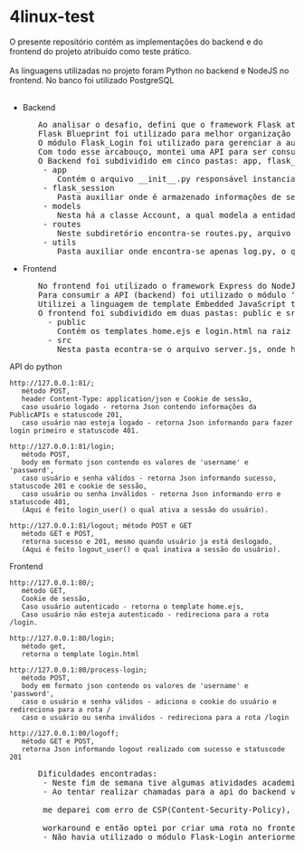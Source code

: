 # 4linux-test

O presente repositório contém as implementações do backend e do frontend do projeto atribuído como teste prático.<br>
<br>
As linguagens utilizadas no projeto foram Python no backend e NodeJS no frontend. No banco foi utilizado PostgreSQL<br>
<br>
- Backend<br>
<pre>
      Ao analisar o desafio, defini que o framework Flask atenderia as necessidades e utilizei deste microframework para desenvolver a aplicação.
      Flask Blueprint foi utilizado para melhor organização das rotas, visando manter as rotas e a lógica delas apenas em um arquivo.
      O módulo Flask_Login foi utilizado para gerenciar a autenticação do usuário no backend, o qual provê mecanismos para logar o usuario, deslogá-lo, verificar se está logado e proibir acesso a rotas que necessitem de autenticação (anotação @login_required sobre a definição das rotas).
      Com todo esse arcabouço, montei uma API para ser consumida pela aplicação do front-end, definindo as seguintes rotas possíveis: /login; /logout e / (rota raiz, onde após autenticação do usuário é feito uma requisição para a url https://api.publicapis.org/entries e então retornando um Json contendo as informações de apis públicas)
      O Backend foi subdividido em cinco pastas: app, flask_session, models, routes e utils.
       - app
          Contém o arquivo __init__.py responsável instanciar a classe Flask e fazer as configurações necessárias.
       - flask_session
          Pasta auxiliar onde é armazenado informações de sessões dos usuários, mantendo um registro das sessões válidas e as inativas.
       - models
          Nesta há a classe Account, a qual modela a entidade account do banco Postgres. Esta classe é utilizada também para realizar a lógica de autenticação.
       - routes
          Neste subdiretório encontra-se routes.py, arquivo onde encontra-se as rotas da aplicação e toda a lógica dentro delas.
       - utils
          Pasta auxiliar onde encontra-se apenas log.py, o qual utiliza o módulo logging para realizar logs no console.
</pre>
- Frontend<br>
<pre>
      No frontend foi utilizado o framework Express do NodeJS para implementação da rota do frontend, onde cada uma realiza alguma atividade chave ou retorna um template.
      Para consumir a API (backend) foi utilizado o módulo 'node-fetch' para realizar as requisições necessárias.
      Utilizei a linguagem de template Embedded JavaScript templating (EJS) para gerar a tabela com as informações da PublicAPIs.
      O frontend foi subdividido em duas pastas: public e src.
        - public 
          Contém os templates home.ejs e login.html na raiz da pasta public e mais duas subpastas, sendo elas css e js, para prover os estilos e scripts necessários. Por conta do escopo reduzido do projeto, foi necessário apenas um arquivo de css para a aplicação.
        - src
          Nesta pasta econtra-se o arquivo server.js, onde há a instanciação do framework Express e a definição das rotas do frontend.
</pre>
API do python
 ```
 http://127.0.0.1:81/; 
    método POST,
    header Content-Type: application/json e Cookie de sessão,
    caso usuário logado - retorna Json contendo informações da PublicAPIs e statuscode 201,
    caso usuário nao esteja logado - retorna Json informando para fazer login primeiro e statuscode 401.

http://127.0.0.1:81/login; 
    método POST,
    body em formato json contendo os valores de 'username' e 'password',
    caso usuário e senha válidos - retorna Json informando sucesso, statuscode 201 e cookie de sessão,
    caso usuário ou senha inválidos - retorna Json informando erro e statuscode 401,
    (Aqui é feito login_user() o qual ativa a sessão do usuário).

http://127.0.0.1:81/logout; método POST e GET  
    método GET e POST,
    retorna sucesso e 201, mesmo quando usuário ja está deslogado,
    (Aqui é feito logout_user() o qual inativa a sessão do usuário).
 ```

Frontend
 ```
 http://127.0.0.1:80/;
    método GET,
    Cookie de sessão,
    Caso usuário autenticado - retorna o template home.ejs,
    Caso usuário não esteja autenticado - redireciona para a rota /login.
    
 http://127.0.0.1:80/login; 
    método get,
    retorna o template login.html
 
 http://127.0.0.1:80/process-login; 
    método POST,
    body em formato json contendo os valores de 'username' e 'password',
    caso o usuário e senha válidos - adiciona o cookie do usuário e redireciona para a rota /  
    caso o usuário ou senha inválidos - redireciona para a rota /login
    
 http://127.0.0.1:80/logoff;   
    método GET e POST,
    retorna Json informando logout realizado com sucesso e statuscode 201
 ```
<pre>
      Dificuldades encontradas:
       - Neste fim de semana tive algumas atividades academicas e não tive condição de implementar algumas funcionalidades extras, como paginação na tabela das apis, logout apenas caso usuário esteja logado, entre outras.
       - Ao tentar realizar chamadas para a api do backend via script na página de login (evento de click em botão de login realizaria um fetch), <br>
       me deparei com erro de CSP(Content-Security-Policy), o qual impedia chamadas a referências externas, não consegui desenvolver um <br>
       workaround e então optei por criar uma rota no frontend /process-login para consumir a rota /login do backend.
       - Não havia utilizado o módulo Flask-Login anteriormente, passei um tempo lendo a documentação para aprender o básico sobre e percebi que há mais para aprofundar.
            
</pre>      
